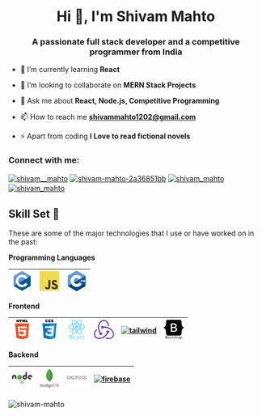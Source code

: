 <h1 align="center">Hi 👋, I'm Shivam Mahto</h1>
<h3 align="center">A passionate full stack developer and a competitive programmer from India</h3>

- 🌱 I’m currently learning **React**

- 👯 I’m looking to collaborate on **MERN Stack Projects**

- 💬 Ask me about **React, Node.js, Competitive Programming**

- 📫 How to reach me **shivammahto1202@gmail.com**

- ⚡ Apart from coding **I Love to read fictional novels**

<h3 align="left">Connect with me:</h3>
<p align="left">
<a href="https://twitter.com/shivam__mahto" target="blank"><img align="center" src="https://raw.githubusercontent.com/rahuldkjain/github-profile-readme-generator/master/src/images/icons/Social/twitter.svg" alt="shivam__mahto" height="30" width="40" /></a>
<a href="https://linkedin.com/in/shivam-mahto-2a36851bb" target="blank"><img align="center" src="https://raw.githubusercontent.com/rahuldkjain/github-profile-readme-generator/master/src/images/icons/Social/linked-in-alt.svg" alt="shivam-mahto-2a36851bb" height="30" width="40" /></a>
<a href="https://www.codechef.com/users/shivam_mahto" target="blank"><img align="center" src="https://cdn.jsdelivr.net/npm/simple-icons@3.1.0/icons/codechef.svg" alt="shivam_mahto" height="30" width="40" /></a>
<a href="https://codeforces.com/profile/shivam_mahto" target="blank"><img align="center" src="https://raw.githubusercontent.com/rahuldkjain/github-profile-readme-generator/master/src/images/icons/Social/codeforces.svg" alt="shivam_mahto" height="30" width="40" /></a>
</p>

## Skill Set :muscle:

These are some of the major technologies that I use or have worked on in the past:

**Programming Languages**


<a href="https://www.cprogramming.com/" target="_blank" rel="noreferrer"> <img src="https://raw.githubusercontent.com/devicons/devicon/master/icons/c/c-original.svg" alt="c" width="40" height="40"/> </a>|<a href="https://developer.mozilla.org/en-US/docs/Web/JavaScript" target="_blank" rel="noreferrer"> <img src="https://raw.githubusercontent.com/devicons/devicon/master/icons/javascript/javascript-original.svg" alt="javascript" width="40" height="40"/> </a>|<a href="https://www.w3schools.com/cpp/" target="_blank" rel="noreferrer"> <img src="https://raw.githubusercontent.com/devicons/devicon/master/icons/cplusplus/cplusplus-original.svg" alt="cplusplus" width="40" height="40"/> </a> 
|--|--|--|

**Frontend**

<a href="https://www.w3.org/html/" target="_blank" rel="noreferrer"> <img src="https://raw.githubusercontent.com/devicons/devicon/master/icons/html5/html5-original-wordmark.svg" alt="html5" width="40" height="40"/> </a>|<a href="https://www.w3schools.com/css/" target="_blank" rel="noreferrer"> <img src="https://raw.githubusercontent.com/devicons/devicon/master/icons/css3/css3-original-wordmark.svg" alt="css3" width="40" height="40"/> </a>|<a href="https://reactjs.org/" target="_blank" rel="noreferrer"> <img src="https://raw.githubusercontent.com/devicons/devicon/master/icons/react/react-original-wordmark.svg" alt="react" width="40" height="40"/> </a>|<a href="https://redux.js.org" target="_blank" rel="noreferrer"> <img src="https://raw.githubusercontent.com/devicons/devicon/master/icons/redux/redux-original.svg" alt="redux" width="40" height="40"/> </a>|<a href="https://tailwindcss.com/" target="_blank" rel="noreferrer"> <img src="https://www.vectorlogo.zone/logos/tailwindcss/tailwindcss-icon.svg" alt="tailwind" width="40" height="40"/> </a>|<a href="https://getbootstrap.com" target="_blank" rel="noreferrer"> <img src="https://raw.githubusercontent.com/devicons/devicon/master/icons/bootstrap/bootstrap-plain-wordmark.svg" alt="bootstrap" width="40" height="40"/> </a> 
|--|--|--|--|--|--|

**Backend**

<a href="https://nodejs.org" target="_blank" rel="noreferrer"> <img src="https://raw.githubusercontent.com/devicons/devicon/master/icons/nodejs/nodejs-original-wordmark.svg" alt="nodejs" width="40" height="40"/> </a>|<a href="https://www.mongodb.com/" target="_blank" rel="noreferrer"> <img src="https://raw.githubusercontent.com/devicons/devicon/master/icons/mongodb/mongodb-original-wordmark.svg" alt="mongodb" width="40" height="40"/> </a>|<a href="https://expressjs.com" target="_blank" rel="noreferrer"> <img src="https://raw.githubusercontent.com/devicons/devicon/master/icons/express/express-original-wordmark.svg" alt="express" width="40" height="40"/> </a>|<a href="https://firebase.google.com/" target="_blank" rel="noreferrer"> <img src="https://www.vectorlogo.zone/logos/firebase/firebase-icon.svg" alt="firebase" width="40" height="40"/> </a> 
|--|--|--|--|


<p><img align="center" src="https://github-readme-stats.vercel.app/api/top-langs?username=shivam-mahto&show_icons=true&locale=en&layout=compact" alt="shivam-mahto" /></p>

